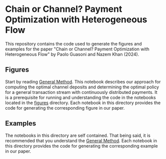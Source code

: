 # Chain or Channel? Payment Optimization with Heterogeneous Flow

This repository contains the code used to generate the figures and examples for the paper "Chain or Channel? Payment Optimization with Heterogeneous Flow" by Paolo Guasoni and Nazem Khan (2024). 

## Figures

Start by reading [General Method](GeneralMethod.ipynb). This notebook describes our approach for computing the optimal channel deposits and determining the optimal policy for a general transaction stream with continuously distributed payments. It is a prerequisite for running and understanding the code in the notebooks located in the [figures](figures) directory.  Each notebook in this directory provides the code for generating the corresponding figure in our paper.

## Examples

The notebooks in this directory are self contained. That being said, it is recommended that you understand the [General Method](GeneralMethod.ipynb). Each notebook in this directory provides the code for generating the corresponding example in our paper.
